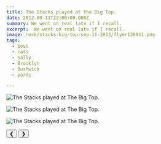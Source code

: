 ```yaml
---
title: The Stacks played at the Big Top.
date: 2012-09-11T22:00:00.000Z
summary: We went on real late if I recall.
excerpt:  We went on real late if I recall.
image: rock/stacks-big-top-sep-11-2012/flyer120911.png
tags:
  - post 
  - cats 
  - Sally
  - Brooklyn
  - Bushwick
  - yards

---
```


<div id="viewport">

![The Stacks played at The Big Top.](/static/img/rock/stacks-big-top-sep-11-2012/peopledancingatstacks.jpg "The Stacks played at The Big Top.")

![The Stacks played at The Big Top.](/static/img/rock/stacks-big-top-sep-11-2012/stacksbigtop120911.jpg "The Stacks played at The Big Top.")

![The Stacks played at The Big Top.](/static/img/rock/stacks-big-top-sep-11-2012/flyer120911.png "The Stacks played at The Big Top.")

</div>
<div class="flex row-reverse space-between">
  <div id="caption"></div>
  <div class="prevnext-container">
    <button id="buttonPrevious">&#10094;</button>
    <button id="buttonNext">&#10095;</button>
  </div>
</div>

